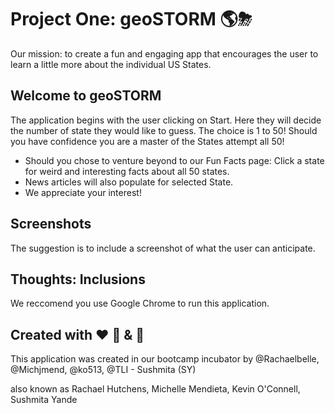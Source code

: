 # Project One: geoSTORM 🌎⛈

Our mission: to create a fun and engaging app that encourages the user to learn a little more about the individual US States.

## Welcome to geoSTORM

The application begins with the user clicking on Start. Here they will decide the number of state they would like to guess.
The choice is 1 to 50!  Should you have confidence you are a master of the States attempt all 50!

* Should you chose to venture beyond to our Fun Facts page: Click a state for weird and interesting facts about all 50 states.
* News articles will also populate for selected State.
* We appreciate your interest!

## Screenshots

The suggestion is to include a screenshot of what the user can anticipate. 

## Thoughts: Inclusions

We reccomend you use Google Chrome to run this application.

## Created with ❤️ 🧨 & 🍾

This application was created in our bootcamp incubator by @Rachaelbelle, @Michjmend, @ko513, @TLI - Sushmita (SY)

also known as Rachael Hutchens, Michelle Mendieta, Kevin O'Connell, Sushmita Yande
